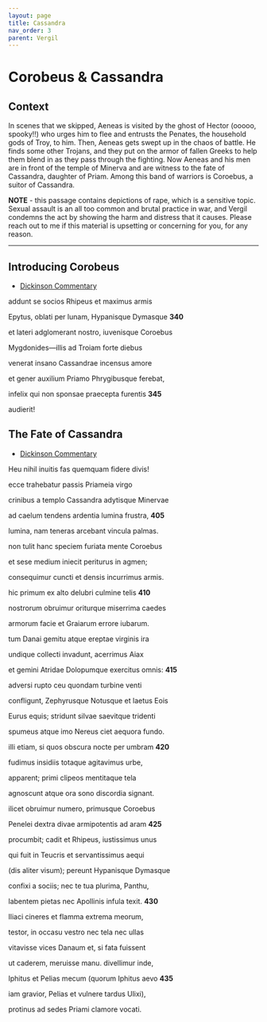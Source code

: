 ```yaml
---
layout: page
title: Cassandra
nav_order: 3
parent: Vergil
---
```


# Corobeus & Cassandra


## Context

In scenes that we skipped,  Aeneas is visited by the ghost of Hector (ooooo, spooky!!) who urges him to flee and entrusts the Penates, the household gods of Troy, to him. Then, Aeneas gets swept up in the chaos of battle. He finds some other Trojans, and they put on the armor of fallen Greeks to help them blend in as they pass through the fighting. Now Aeneas and his men are in front of the temple of Minerva and are witness to the fate of Cassandra, daughter of Priam. Among this band of warriors is Coroebus, a suitor of Cassandra.

**NOTE** - this passage contains depictions of rape, which is a sensitive topic. Sexual assault is an all too common and brutal practice in war, and Vergil condemns the act by showing the harm and distress that it causes. Please reach out to me if this material is upsetting or concerning for you, for any reason.

-----------------

## Introducing Corobeus

- [Dickinson Commentary](https://dcc.dickinson.edu/vergil-aeneid/vergil-aeneid-ii-318-346)

addunt se socios Rhipeus et maximus armis

Epytus, oblati per lunam, Hypanisque Dymasque                 **340**

et lateri adglomerant nostro, iuvenisque Coroebus

Mygdonides—illis ad Troiam forte diebus

venerat insano Cassandrae incensus amore

et gener auxilium Priamo Phrygibusque ferebat,

infelix qui non sponsae praecepta furentis               **345**

audierit!

## The Fate of Cassandra

- [Dickinson Commentary](https://dcc.dickinson.edu/vergil-aeneid/vergil-aeneid-ii-402-437)


Heu nihil inuitis fas quemquam fidere divis!

ecce trahebatur passis Priameia virgo

crinibus a templo Cassandra adytisque Minervae

ad caelum tendens ardentia lumina frustra,               **405**

lumina, nam teneras arcebant vincula palmas.

non tulit hanc speciem furiata mente Coroebus

et sese medium iniecit periturus in agmen;

consequimur cuncti et densis incurrimus armis.

hic primum ex alto delubri culmine telis               **410**

nostrorum obruimur oriturque miserrima caedes

armorum facie et Graiarum errore iubarum.

tum Danai gemitu atque ereptae virginis ira

undique collecti invadunt, acerrimus Aiax

et gemini Atridae Dolopumque exercitus omnis:               **415**

adversi rupto ceu quondam turbine venti

confligunt, Zephyrusque Notusque et laetus Eois

Eurus equis; stridunt silvae saevitque tridenti

spumeus atque imo Nereus ciet aequora fundo.

illi etiam, si quos obscura nocte per umbram               **420**

fudimus insidiis totaque agitavimus urbe,

apparent; primi clipeos mentitaque tela

agnoscunt atque ora sono discordia signant.

ilicet obruimur numero, primusque Coroebus

Penelei dextra divae armipotentis ad aram               **425**

procumbit; cadit et Rhipeus, iustissimus unus

qui fuit in Teucris et servantissimus aequi

(dis aliter visum); pereunt Hypanisque Dymasque

confixi a sociis; nec te tua plurima, Panthu,

labentem pietas nec Apollinis infula texit.               **430**

Iliaci cineres et flamma extrema meorum,

testor, in occasu vestro nec tela nec ullas

vitavisse vices Danaum et, si fata fuissent

ut caderem, meruisse manu. divellimur inde,

Iphitus et Pelias mecum (quorum Iphitus aevo               **435**

iam gravior, Pelias et vulnere tardus Ulixi),

protinus ad sedes Priami clamore vocati.
